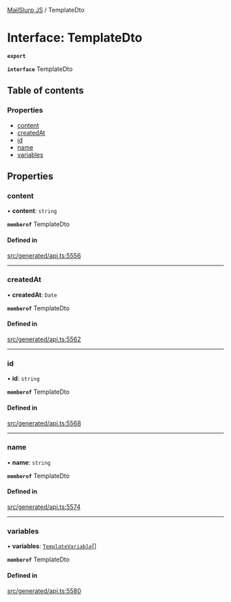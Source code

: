 [MailSlurp JS](../README.md) / TemplateDto

# Interface: TemplateDto

**`export`**

**`interface`** TemplateDto

## Table of contents

### Properties

- [content](TemplateDto.md#content)
- [createdAt](TemplateDto.md#createdat)
- [id](TemplateDto.md#id)
- [name](TemplateDto.md#name)
- [variables](TemplateDto.md#variables)

## Properties

### content

• **content**: `string`

**`memberof`** TemplateDto

#### Defined in

[src/generated/api.ts:5556](https://github.com/mailslurp/mailslurp-client/blob/20b4039/src/generated/api.ts#L5556)

___

### createdAt

• **createdAt**: `Date`

**`memberof`** TemplateDto

#### Defined in

[src/generated/api.ts:5562](https://github.com/mailslurp/mailslurp-client/blob/20b4039/src/generated/api.ts#L5562)

___

### id

• **id**: `string`

**`memberof`** TemplateDto

#### Defined in

[src/generated/api.ts:5568](https://github.com/mailslurp/mailslurp-client/blob/20b4039/src/generated/api.ts#L5568)

___

### name

• **name**: `string`

**`memberof`** TemplateDto

#### Defined in

[src/generated/api.ts:5574](https://github.com/mailslurp/mailslurp-client/blob/20b4039/src/generated/api.ts#L5574)

___

### variables

• **variables**: [`TemplateVariable`](TemplateVariable.md)[]

**`memberof`** TemplateDto

#### Defined in

[src/generated/api.ts:5580](https://github.com/mailslurp/mailslurp-client/blob/20b4039/src/generated/api.ts#L5580)

